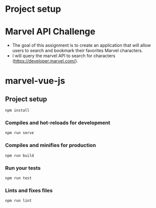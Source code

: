 # Project setup

# Marvel API Challenge
* The goal of this assignment is to create an application that will allow users to search and bookmark their favorites Marvel characters. 
* I will query the marvel API to search for characters (https://developer.marvel.com/).

# marvel-vue-js

## Project setup
```
npm install
```

### Compiles and hot-reloads for development
```
npm run serve
```

### Compiles and minifies for production
```
npm run build
```

### Run your tests
```
npm run test
```

### Lints and fixes files
```
npm run lint
```
